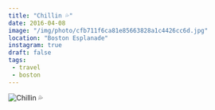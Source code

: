 ```yaml
---
title: "Chillin 💦"
date: 2016-04-08
image: "/img/photo/cfb711f6ca81e85663828a1c4426cc6d.jpg"
location: "Boston Esplanade"
instagram: true
draft: false
tags:
 - travel
 - boston
---
```


![Chillin 💦](/img/photo/cfb711f6ca81e85663828a1c4426cc6d.jpg)
